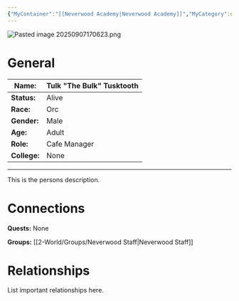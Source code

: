 ```yaml
---
{"MyContainer":"[[Neverwood Academy|Neverwood Academy]]","MyCategory":null,"image":"Pasted image 20250907170623.png","tags":["Category/People"],"obsidianUIMode":"preview","aliases":null,"NoteStatus":"❓","char_status":"Alive","char_race":"Orc","char_gender":"Male","char_role":"Cafe Manager","char_college":"None","char_items":null,"char_age":"Adult","parents":null,"children":null,"enemies":null,"allies":null,"siblings":null,"partner":null,"Connected_Quests":[],"Connected_Groups":["[[2-World/Groups/Neverwood Staff.md|Neverwood Staff]]"],"dg-publish":true,"dg-path":"World/People/Staff/Tulk Tusktooth.md","permalink":"/world/people/staff/tulk-tusktooth/","dgPassFrontmatter":true,"updated":"2025-10-04T12:10:10.000+01:00"}
---
```



![Pasted image 20250907170623.png](/img/user/z_Assets/character_art/NPCs/Pasted%20image%2020250907170623.png)
# General


| Name:        | Tulk "The Bulk" Tusktooth |
| ------------ | ------------------------- |
| **Status:**  | Alive                     |
| **Race:**    | Orc                       |
| **Gender:**  | Male                      |
| **Age:**     | Adult                     |
| **Role:**    | Cafe Manager              |
| **College:** | None                      |


---

This is the persons description. 


# Connections


**Quests:** None 

**Groups:** [[2-World/Groups/Neverwood Staff\|Neverwood Staff]]


# Relationships

List important relationships here. 

